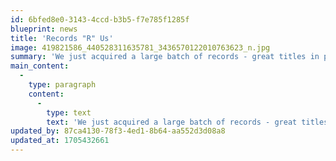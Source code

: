 ```yaml
---
id: 6bfed8e0-3143-4ccd-b3b5-f7e785f1285f
blueprint: news
title: 'Records "R" Us'
image: 419821586_440528311635781_3436570122010763623_n.jpg
summary: 'We just acquired a large batch of records - great titles in premium condition - come check them out before they are gone!'
main_content:
  -
    type: paragraph
    content:
      -
        type: text
        text: 'We just acquired a large batch of records - great titles in premium condition - come check them out before they are gone!'
updated_by: 87ca4130-78f3-4ed1-8b64-aa552d3d08a8
updated_at: 1705432661
---
```

